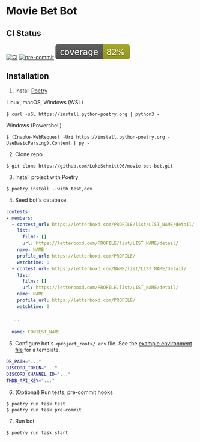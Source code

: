 # Movie Bet Bot

## CI Status
[![CI](https://github.com/LukeSchmitt96/movie-bet-bot/actions/workflows/ci.yml/badge.svg)](https://github.com/LukeSchmitt96/movie-bet-bot/actions/workflows/ci.yml) [![pre-commit](https://github.com/LukeSchmitt96/movie-bet-bot/actions/workflows/pre-commit.yml/badge.svg)](https://github.com/LukeSchmitt96/movie-bet-bot/actions/workflows/pre-commit.yml) ![Coverage](images/coverage.svg)

## Installation

1. Install [Poetry](https://python-poetry.org/docs/)

Linux, macOS, Windows (WSL)
```console
$ curl -sSL https://install.python-poetry.org | python3 -
```
Windows (Powershell)
```console
$ (Invoke-WebRequest -Uri https://install.python-poetry.org -UseBasicParsing).Content | py -
```

2. Clone repo

```console
$ git clone https://github.com/LukeSchmitt96/movie-bet-bot.git
```

3. Install project with Poetry

```console
$ poetry install --with test,dev
```

4. Seed bot's database

```yaml
contests:
- members:
  - contest_url: https://letterboxd.com/PROFILE/list/LIST_NAME/detail/
    list:
      films: []
      url: https://letterboxd.com/PROFILE/list/LIST_NAME/detail/
    name: NAME
    profile_url: https://letterboxd.com/PROFILE/
    watchtime: 0
  - contest_url: https://letterboxd.com/NAME/list/LIST_NAME/detail/
    list:
      films: []
      url: https://letterboxd.com/PROFILE/list/LIST_NAME/detail/
    name: NAME
    profile_url: https://letterboxd.com/PROFILE/
    watchtime: 0

  ...

  name: CONTEST_NAME
```

5. Configure bot's `<project_root>/.env` file. See the [example environment file](./.env.example) for a template.

```bash
DB_PATH="..."
DISCORD_TOKEN="..."
DISCORD_CHANNEL_ID="..."
TMDB_API_KEY="..."
```

6. (Optional) Run tests, pre-commit hooks

```console
$ poetry run task test
$ poetry run task pre-commit
```

7. Run bot

```console
$ poetry run task start
```

